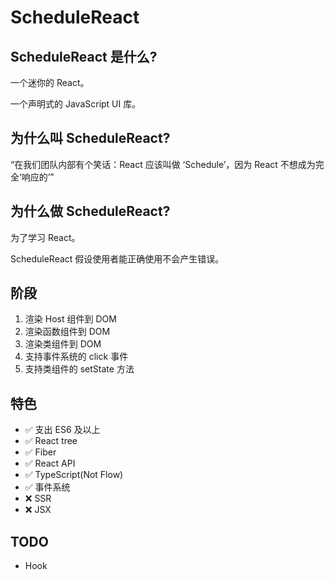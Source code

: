 # ScheduleReact

## ScheduleReact 是什么?

一个迷你的 React。

一个声明式的 JavaScript UI 库。

## 为什么叫 ScheduleReact?

“在我们团队内部有个笑话：React 应该叫做 ‘Schedule’，因为 React 不想成为完全‘响应的’”

## 为什么做 ScheduleReact?

为了学习 React。

ScheduleReact 假设使用者能正确使用不会产生错误。

## 阶段

1. 渲染 Host 组件到 DOM
2. 渲染函数组件到 DOM
3. 渲染类组件到 DOM
4. 支持事件系统的 click 事件
5. 支持类组件的 setState 方法

## 特色

- ✅ 支出 ES6 及以上
- ✅ React tree
- ✅ Fiber
- ✅ React API
- ✅ TypeScript(Not Flow)
- ✅ 事件系统
- ❌ SSR
- ❌ JSX

## TODO

- Hook
